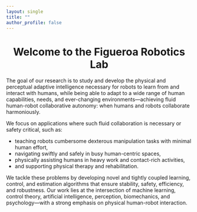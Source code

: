 ```yaml
---
layout: single
title: ""
author_profile: false
---
```


<h1 style="text-align: center;"><strong>Welcome to the Figueroa Robotics Lab</strong></h1>

<p>
The goal of our research is to study and develop the physical and perceptual adaptive intelligence necessary for robots to learn from and interact with humans, while being able to adapt to a wide range of human capabilities, needs, and ever-changing environments—achieving fluid human-robot collaborative autonomy: when humans and robots collaborate harmoniously.
</p>

<p>
We focus on applications where such fluid collaboration is necessary or safety critical, such as:
<ul>
  <li>teaching robots cumbersome dexterous manipulation tasks with minimal human effort,</li>
  <li>navigating swiftly and safely in busy human-centric spaces,</li>
  <li>physically assisting humans in heavy work and contact-rich activities,</li>
  <li>and supporting physical therapy and rehabilitation.</li>
</ul>
</p>

<p>
We tackle these problems by developing novel and tightly coupled learning, control, and estimation algorithms that ensure stability, safety, efficiency, and robustness. Our work lies at the intersection of machine learning, control theory, artificial intelligence, perception, biomechanics, and psychology—with a strong emphasis on physical human-robot interaction.
</p>
